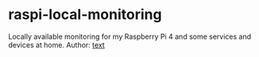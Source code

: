 # raspi-local-monitoring
Locally available monitoring for my Raspberry Pi 4 and some services and devices at home.
Author: [text](https://github.com/MGleonMG)